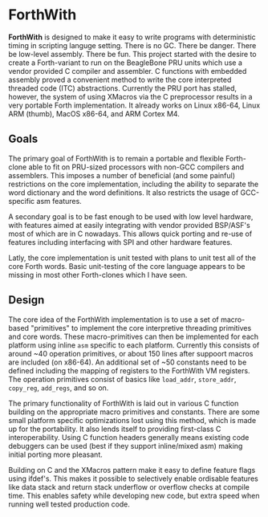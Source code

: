 # ForthWith

**ForthWith** is designed to make it easy to write programs with deterministic timing in scripting languge setting. There is no GC. There be danger. There be low-level assembly. There be fun. This project started with the desire to create a Forth-variant to run on the BeagleBone PRU units which use a vendor provided C compiler and assembler. C functions with embedded assembly proved a convenient method to write the core interpreted threaded code (ITC) abstractions. Currently the PRU port has stalled, however, the system of using XMacros via the C preprocessor results in a very portable Forth implementation. It already works on Linux x86-64, Linux ARM (thumb), MacOS x86-64, and ARM Cortex M4. 

## Goals 

The primary goal of ForthWith is to remain a portable and flexible Forth-clone able to fit on PRU-sized processors with non-GCC compilers and assemblers. This imposes a number of beneficial (and some painful) restrictions on the core implementation, including the ability to separate the word dictionary and the word definitions. It also restricts the usage of GCC-specific asm features. 

A secondary goal is to be fast enough to be used with low level hardware, with features aimed at easily integrating with vendor provided BSP/ASF's most of which are in C nowadays. This allows quick porting and re-use of features including interfacing with SPI and other hardware features. 

Latly, the core implementation is unit tested with plans to unit test all of the core Forth words. Basic unit-testing of the core language appears to be missing in most other Forth-clones which I have seen. 

## Design

The core idea of the ForthWith implementation is to use a set of macro-based "primitives" to implement the core interpretive threading primitives and core words. These macro-primitives can then be implemented for each platform using inline `asm` specific to each platform. Currently this consists of around ~40 operation primitives, or about 150 lines after suppoort macros are included (on x86-64). An additional set of ~50 constants need to be defined including the mapping of registers to the ForthWith VM registers. The operation primitives consist of basics like `load_addr`, `store_addr`, `copy_reg`, `add_regs`, and so on. 

The primary functionality of ForthWith is laid out in various C function building on the appropriate macro primitives and constants. There are some small platform specific optimizations lost using this method, which is made up for the portability. It also lends itself to providing first-class C interoperability. Using C function headers generally means existing code debuggers can be used (best if they support inline/mixed asm) making initial porting more pleasant. 

Building on C and the XMacros pattern make it easy to define feature flags using ifdef's. This makes it possible to selectively enable ordisable features like data stack and return stack underflow or overflow checks at compile time. This enables safety while developing new code, but extra speed when running well tested production code. 






